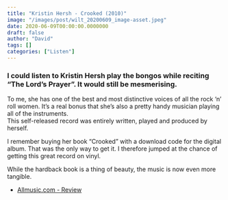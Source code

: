```yaml
---
title: "Kristin Hersh - Crooked (2010)"
image: "/images/post/wilt_20200609_image-asset.jpeg"
date: 2020-06-09T00:00:00.0000000
draft: false
author: "David"
tags: []
categories: ["Listen"]
---
```

### I could listen to Kristin Hersh play the bongos while reciting “The Lord’s Prayer”. It would still be mesmerising.   
  
To me, she has one of the best and most distinctive voices of all the rock ‘n’ roll women. It’s a real bonus that she’s also a pretty handy musician playing all of the instruments.   
This self-released record was entirely written, played and produced by herself.    
  
I remember buying her book “Crooked” with a download code for the digital album. That was the only way to get it. I therefore jumped at the chance of getting this great record on vinyl.   
  
While the hardback book is a thing of beauty, the music is now even more tangible.  

-  [Allmusic.com - Review](https://www.allmusic.com/album/crooked-mw0002277971)